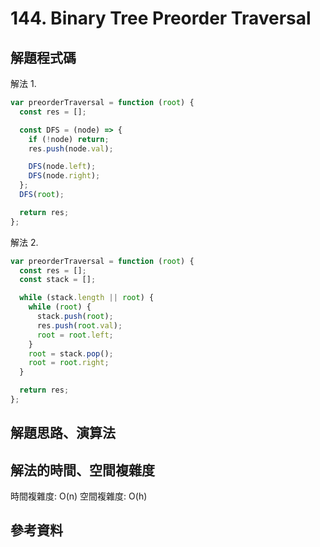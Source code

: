 # 144. Binary Tree Preorder Traversal

## 解題程式碼

解法 1.

```javascript
var preorderTraversal = function (root) {
  const res = [];

  const DFS = (node) => {
    if (!node) return;
    res.push(node.val);

    DFS(node.left);
    DFS(node.right);
  };
  DFS(root);

  return res;
};
```

解法 2.

```javascript
var preorderTraversal = function (root) {
  const res = [];
  const stack = [];

  while (stack.length || root) {
    while (root) {
      stack.push(root);
      res.push(root.val);
      root = root.left;
    }
    root = stack.pop();
    root = root.right;
  }

  return res;
};
```

## 解題思路、演算法

## 解法的時間、空間複雜度

時間複雜度: O(n)
空間複雜度: O(h)

## 參考資料
